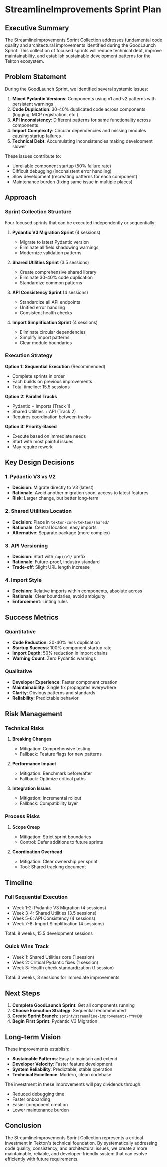 # StreamlineImprovements Sprint Plan

## Executive Summary

The StreamlineImprovements Sprint Collection addresses fundamental code quality and architectural improvements identified during the GoodLaunch Sprint. This collection of focused sprints will reduce technical debt, improve maintainability, and establish sustainable development patterns for the Tekton ecosystem.

## Problem Statement

During the GoodLaunch Sprint, we identified several systemic issues:

1. **Mixed Pydantic Versions**: Components using v1 and v2 patterns with persistent warnings
2. **Code Duplication**: 30-40% duplicated code across components (logging, MCP registration, etc.)
3. **API Inconsistency**: Different patterns for same functionality across components
4. **Import Complexity**: Circular dependencies and missing modules causing startup failures
5. **Technical Debt**: Accumulating inconsistencies making development slower

These issues contribute to:
- Unreliable component startup (50% failure rate)
- Difficult debugging (inconsistent error handling)
- Slow development (recreating patterns for each component)
- Maintenance burden (fixing same issue in multiple places)

## Approach

### Sprint Collection Structure

Four focused sprints that can be executed independently or sequentially:

1. **Pydantic V3 Migration Sprint** (4 sessions)
   - Migrate to latest Pydantic version
   - Eliminate all field shadowing warnings
   - Modernize validation patterns

2. **Shared Utilities Sprint** (3.5 sessions)
   - Create comprehensive shared library
   - Eliminate 30-40% code duplication
   - Standardize common patterns

3. **API Consistency Sprint** (4 sessions)
   - Standardize all API endpoints
   - Unified error handling
   - Consistent health checks

4. **Import Simplification Sprint** (4 sessions)
   - Eliminate circular dependencies
   - Simplify import patterns
   - Clear module boundaries

### Execution Strategy

**Option 1: Sequential Execution** (Recommended)
- Complete sprints in order
- Each builds on previous improvements
- Total timeline: 15.5 sessions

**Option 2: Parallel Tracks**
- Pydantic + Imports (Track 1)
- Shared Utilities + API (Track 2)
- Requires coordination between tracks

**Option 3: Priority-Based**
- Execute based on immediate needs
- Start with most painful issues
- May require rework

## Key Design Decisions

### 1. Pydantic V3 vs V2
- **Decision**: Migrate directly to V3 (latest)
- **Rationale**: Avoid another migration soon, access to latest features
- **Risk**: Larger change, but better long-term

### 2. Shared Utilities Location
- **Decision**: Place in `tekton-core/tekton/shared/`
- **Rationale**: Central location, easy imports
- **Alternative**: Separate package (more complex)

### 3. API Versioning
- **Decision**: Start with `/api/v1/` prefix
- **Rationale**: Future-proof, industry standard
- **Trade-off**: Slight URL length increase

### 4. Import Style
- **Decision**: Relative imports within components, absolute across
- **Rationale**: Clear boundaries, avoid ambiguity
- **Enforcement**: Linting rules

## Success Metrics

### Quantitative
- **Code Reduction**: 30-40% less duplication
- **Startup Success**: 100% component startup rate
- **Import Depth**: 50% reduction in import chains
- **Warning Count**: Zero Pydantic warnings

### Qualitative
- **Developer Experience**: Faster component creation
- **Maintainability**: Single fix propagates everywhere
- **Clarity**: Obvious patterns and standards
- **Reliability**: Predictable behavior

## Risk Management

### Technical Risks
1. **Breaking Changes**
   - Mitigation: Comprehensive testing
   - Fallback: Feature flags for new patterns

2. **Performance Impact**
   - Mitigation: Benchmark before/after
   - Fallback: Optimize critical paths

3. **Integration Issues**
   - Mitigation: Incremental rollout
   - Fallback: Compatibility layer

### Process Risks
1. **Scope Creep**
   - Mitigation: Strict sprint boundaries
   - Control: Defer additions to future sprints

2. **Coordination Overhead**
   - Mitigation: Clear ownership per sprint
   - Tool: Shared tracking document

## Timeline

### Full Sequential Execution
- Week 1-2: Pydantic V3 Migration (4 sessions)
- Week 3-4: Shared Utilities (3.5 sessions)
- Week 5-6: API Consistency (4 sessions)
- Week 7-8: Import Simplification (4 sessions)

Total: 8 weeks, 15.5 development sessions

### Quick Wins Track
- Week 1: Shared Utilities core (1 session)
- Week 2: Critical Pydantic fixes (1 session)
- Week 3: Health check standardization (1 session)

Total: 3 weeks, 3 sessions for immediate improvements

## Next Steps

1. **Complete GoodLaunch Sprint**: Get all components running
2. **Choose Execution Strategy**: Sequential recommended
3. **Create Sprint Branch**: `sprint/streamline-improvements-YYMMDD`
4. **Begin First Sprint**: Pydantic V3 Migration

## Long-term Vision

These improvements establish:
- **Sustainable Patterns**: Easy to maintain and extend
- **Developer Velocity**: Faster feature development
- **System Reliability**: Predictable, stable operation
- **Technical Excellence**: Modern, clean codebase

The investment in these improvements will pay dividends through:
- Reduced debugging time
- Faster onboarding
- Easier component creation
- Lower maintenance burden

## Conclusion

The StreamlineImprovements Sprint Collection represents a critical investment in Tekton's technical foundation. By systematically addressing code quality, consistency, and architectural issues, we create a more maintainable, reliable, and developer-friendly system that can evolve efficiently with future requirements.